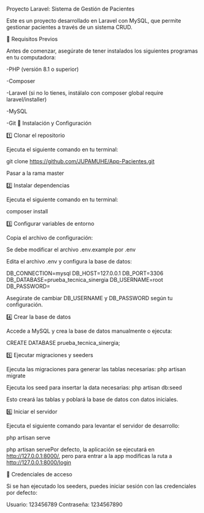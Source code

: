 Proyecto Laravel: Sistema de Gestión de Pacientes

Este es un proyecto desarrollado en Laravel con MySQL, que permite gestionar pacientes a través de un sistema CRUD.

📌 Requisitos Previos

Antes de comenzar, asegúrate de tener instalados los siguientes programas en tu computadora:

-PHP (versión 8.1 o superior)

-Composer

-Laravel (si no lo tienes, instálalo con composer global require laravel/installer)

-MySQL

-Git
🚀 Instalación y Configuración

1️⃣ Clonar el repositorio

Ejecuta el siguiente comando en tu terminal:

git clone https://github.com/JUPAMUHE/App-Pacientes.git

Pasar a la rama master

2️⃣ Instalar dependencias

Ejecuta el siguiente comando en tu terminal:

composer install

3️⃣ Configurar variables de entorno

Copia el archivo de configuración:

Se debe modificar el archivo .env.example por .env

Edita el archivo .env y configura la base de datos:

DB_CONNECTION=mysql
DB_HOST=127.0.0.1
DB_PORT=3306
DB_DATABASE=prueba_tecnica_sinergia
DB_USERNAME=root
DB_PASSWORD=

Asegúrate de cambiar DB_USERNAME y DB_PASSWORD según tu configuración.

4️⃣ Crear la base de datos

Accede a MySQL y crea la base de datos manualmente o ejecuta:

CREATE DATABASE prueba_tecnica_sinergia;

5️⃣ Ejecutar migraciones y seeders

Ejecuta las migraciones para generar las tablas necesarias:
php artisan migrate

Ejecuta los seed para insertar la data necesarias:
php artisan db:seed

Esto creará las tablas y poblará la base de datos con datos iniciales.

6️⃣ Iniciar el servidor

Ejecuta el siguiente comando para levantar el servidor de desarrollo:

php artisan serve  

php artisan servePor defecto, la aplicación se ejecutará en http://127.0.0.1:8000/, pero para entrar a la app
modificas la ruta a http://127.0.0.1:8000/login

🔐 Credenciales de acceso

Si se han ejecutado los seeders, puedes iniciar sesión con las credenciales por defecto:

Usuario: 123456789
Contraseña: 1234567890

